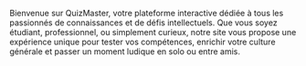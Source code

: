 Bienvenue sur QuizMaster, votre plateforme interactive dédiée à tous les passionnés de connaissances et de défis intellectuels. Que vous soyez étudiant, professionnel, ou simplement curieux, notre site vous propose une expérience unique pour tester vos compétences, enrichir votre culture générale et passer un moment ludique en solo ou entre amis.
